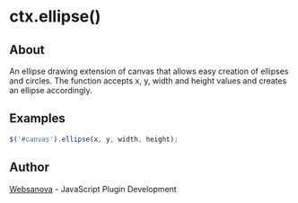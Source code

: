 # ctx.ellipse()

## About

An ellipse drawing extension of canvas that allows easy creation of ellipses and circles.  The function accepts x, y, width and height values and creates an ellipse accordingly.

## Examples

```js
$('#canvas').ellipse(x, y, width, height);
```

## Author

[Websanova](http://websanova.com) - JavaScript Plugin Development